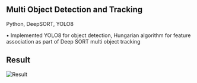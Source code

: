 ## Multi Object Detection and Tracking

Python, DeepSORT, YOLO8

• Implemented YOLO8 for object detection, Hungarian algorithm for feature association as part of Deep SORT multi
object tracking

## Result

![Result](output_deepsort.gif)
